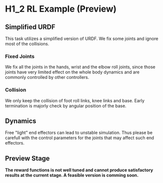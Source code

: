 # H1_2 RL Example (Preview)

## Simplified URDF

This task utilizes a simplified version of URDF. We fix some joints and ignore most of the collisions.

### Fixed Joints

We fix all the joints in the hands, wrist and the elbow roll joints, since those joints have very limited effect on the whole body dynamics and are commonly controlled by other controllers.

### Collision

We only keep the collision of foot roll links, knee links and base. Early termination is majorly check by angular position of the base.

## Dynamics

Free "light" end effectors can lead to unstable simulation. Thus please be carefull with the control parameters for the joints that may affect such end effectors.

## Preview Stage

**The reward functions is not well tuned and cannot produce satisfactory results at the current stage. A feasible version is comming soon.**